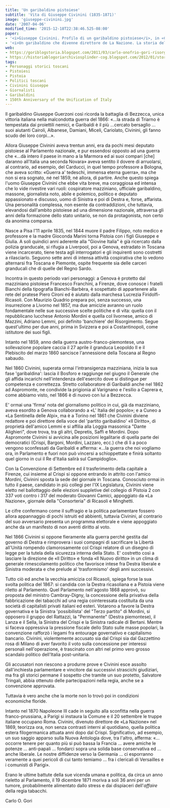 ```yaml
---
title: 'Un garibaldino pistoiese'
subtitle: 'Vita di Giuseppe Civinini (1835-1871)'
image: 'giuseppe-civinini.jpg'
date: '2007-04-06'
modified_time: '2015-12-18T22:38:46.525-08:00'
paper: 
- '<i>Giuseppe Civinini. Profilo di un garibaldino pistoiese</i>, in «Camicia rossa» n. 2 (mag.-lug. 2002)'
- '<i>Un garibaldino che divenne direttore de La Nazione. La storia del deputato pistoiese Giuseppe Civinini</i>, in «Microstoria» n. 10 (apr. 2000)'
web: 
- https://goriblogstoria.blogspot.com/2011/03/carlo-onofrio-gori-risorgimento_29.html
- https://historiablogoriarchiviosplinder-cog.blogspot.com/2012/01/storia-un-garibaldino-pistoiese.html 
tags:
- Personaggi storici toscani
- Pistoiesi
- Pistoia
- Politici toscani
- Civinini Giuseppe
- Giornalisti
- Garibaldini
- 150th Anniversary of the Unification of Italy
---
```

Il garibaldino Giuseppe Guerzoni così ricorda la battaglia di Bezzecca, unica vittoria italiana nella malcondotta guerra del 1866: «…la strada di Triarno è tempestata dai proiettili nemici, e Garibaldi è il più …cercato bersaglio ... suoi aiutanti Cairoli, Albanese, Damiani, Miceli, Cariolato, Civinini, gli fanno scudo dei loro corpi…».

Allora Giuseppe Civinini aveva trentun anni, era da pochi mesi deputato pistoiese al Parlamento nazionale, e pur essendosi opposto ad una guerra che «…dà intero il paese in mano a la Marmora ed ai suoi compari [che] daranno all&#39;Italia una seconda Novara» aveva sentito il dovere di arruolarsi, al contrario, ad esempio, del Carducci, in quel tempo professore a Bologna, che aveva scritto: «Guerra a&#39; tedeschi, immensa eterna guerra», ma che non si era sognato, né nel 1859, né allora, di partire. Anche questo spiega l&#39;uomo Giuseppe Civinini che ebbe vita breve, ma coraggiosa ed intensa che lo vide rivestire vari ruoli: cospiratore mazziniano, ufficiale garibaldino, massone, giornalista noto, abile e polemico, politico e deputato appassionato e discusso, uomo di Sinistra e poi di Destra e, forse, affarista. Una personalità complessa, non esente da contraddizioni, che tuttavia, elevandosi dall&#39;ambito pistoiese ad una dimensione nazionale, attraversa gli anni della formazione dello stato unitario, se non da protagonista, non certo da anonima comparsa.

Nasce a Pisa l&#39;11 aprile 1835, nel 1844 muore il padre Filippo, noto medico e professore e la madre Gioconda Marini torna Pistoia con i figli Giuseppe e Giulia. A soli quindici anni aderente alla &quot;Giovine Italia&quot; è già ricercato dalla polizia granducale, si rifugia a Liverpool, poi a Genova, estradato in Toscana viene incarcerato, tiene testa agli interrogatori e gli inquirenti sono costretti a rilasciarlo. Seguono sette anni di intensa attività cospirativa che lo vedono alternarsi fra Toscana e Piemonte, ospite frequente sia delle carceri granducali che di quelle del Regno Sardo.

Incontra in questo periodo vari personaggi: a Genova è protetto dal mazziniano pistoiese Francesco Franchini, a Firenze, dove conosce i fratelli Bianchi della tipografia Bianchi-Barbèra, è sospettato di appartenere alla rete del pratese Piero Cironi ed è aiutato dalla marchesa Lucrezia Firidolfi-Ricasoli. Con Maurizio Quadrio prepara poi, senza successo, una insurrezione a Livorno nel 1857, ma due amicizie avranno un ruolo fondamentale nelle sue successive scelte politiche e di vita: quella con il repubblicano lucchese Antonio Mordini e quella col livornese, amico di Mazzini, Adriano Lemmi, poi definito 'banchiere' del Risorgimento. Segue quest&#39;ultimo per due anni, prima in Svizzera e poi a Costantinopoli, come istitutore dei suoi figli.

Intanto nel 1859, anno della guerra austro-franco-piemontese, una sollevazione popolare caccia il 27 aprile il granduca Leopoldo II e il Plebiscito del marzo 1860 sancisce l&#39;annessione della Toscana al Regno sabaudo.

Nel 1860 Civinini, superata ormai l&#39;intransigenza mazziniana, inizia la sua fase 'garibaldina': lascia il Bosforo e raggiunge nel giugno il Generale che gli affida incarichi nell&#39;intendenza dell&#39;esercito dove si distingue per competenza e correttezza. Stretto collaboratore di Garibaldi anche nel 1862 ad Aspromonte, ne condivide la prigionia al Varignano e l&#39;esilio a Caprera e, come abbiamo visto, nel 1866 è di nuovo con lui a Bezzecca.

E&#39; ormai una 'firma' nota del giornalismo politico in cui, già da mazziniano, aveva esordito a Genova collaborando a «L&#39; Italia del popolo»; e a Cuneo a «La Sentinella delle Alpi», ma è a Torino nel 1861 che Civinini diviene redattore e poi direttore della voce del 'partito garibaldino' «Il Diritto», di proprietà dell&#39;amico Lemmi e si affilia alla Loggia massonica &quot;Dante Alighieri&quot;, dove trova, tra gli altri, Depretis, Saffi e Mordini. Dopo Aspromonte Civinini si avvicina alle posizioni legalitarie di quella parte dei democratici (Crispi, Bargoni, Mordini, Lazzaro, ecc.) che di lì a poco vengono sconfessati da Garibaldi e afferma: «…la guerra che noi vogliamo ora, in Parlamento e fuori non può vincersi a schioppettate e finirà soltanto quel giorno in cui il Re d&#39;Italia salirà sul Campidoglio».

Con la Convenzione di Settembre ed il trasferimento della capitale a Firenze, cui insieme al Crispi si oppone entrando in attrito con l&#39;amico Mordini, Civinini sposta la sede del giornale in Toscana. Conosciuto ormai in tutto il paese, candidato in più collegi per l&#39;IX Legislatura, Civinini viene eletto nel ballottaggio delle elezioni suppletive del collegio di Pistoia 2 con 337 voti contro i 317 del moderato Giovanni Camici, appoggiato da «La Nazione», giornale della "Consorteria" di Ricasoli e Minghetti.

Le cifre confermano come il suffragio e la politica parlamentare fossero allora appannaggio di pochi istruiti ed abbienti, tuttavia Civinini, al contrario del suo avversario presenta un programma elettorale e viene appoggiato anche da un manifesto di non aventi diritto al voto.

Nel 1866 Civinini si oppone fieramente alla guerra perché gestita dal governo di Destra e rimprovera i suoi compagni di sacrificare la Libertà all&#39;Unità rompendo clamorosamente col Crispi relatore di un disegno di legge per la tutela della sicurezza interna della Stato. E&#39; costretto così a lasciare la direzione de «Il  Diritto» e fonda «Il Nuovo diritto» in un clima di generale rimescolamento politico che favorisce intese fra Destra liberale e Sinistra moderata e che prelude al 'trasformismo' degli anni successivi.

Tutto ciò ed anche la vecchia amicizia col Ricasoli, spiega forse la sua svolta politica del 1867: si candida con la Destra ricasoliana e a Pistoia viene riletto al Parlamento. Quel Parlamento nell&#39;agosto 1868 approvò, su proposta del ministro Cambray-Digny, la concessione della privativa della fabbricazione dei tabacchi ad una regìa cointeressata costituita da una società di capitalisti privati italiani ed esteri. Votarono a favore la Destra governativa e la Sinistra 'possibilista' del  &quot;Terzo partito&quot; di Mordini, si opposero il gruppo del Rattazzi, la &quot;Permanente&quot; (Destra piemontese), il Lanza e il Sella, la Sinistra del Crispi e la Sinistra radicale di Bertani. Mentre si faceva oppressiva la pressione fiscale dello Stato sulle masse popolari, la convenzione rafforzò i legami fra entourage governativo e capitalismo bancario. Civinini, violentemente accusato sia dal Crispi sia dal Gazzettino rosa di Milano di aver favorito il voto sulla concessione per interessi personali nell&#39;operazione, è trascinato con altri nel primo vero grosso scandalo politico dell&#39;Italia post-unitaria.

Gli accusatori non riescono a produrre prove e Civinini esce assolto dall&#39;inchiesta parlamentare e vincitore dai successivi strascichi giudiziari, ma fra gli storici permane il sospetto che tramite un suo protetto, Salvatore Tringali, abbia ottenuto delle partecipazioni nella regìa, anche se a convenzione approvata.

Tuttavia è vero anche che la morte non lo trovò poi in condizioni economiche floride.

Intanto nel 1870 Napoleone III cade in seguito alla sconfitta nella guerra franco-prussiana, a Parigi si instaura la Comune e il 20 settembre le truppe italiane occupano Roma. Civinini, divenuto direttore de «La Nazione» nel 1869, teorizza ora, non senza contrasti interni al quotidiano, quella politica estera filogermanica attuata anni dopo dal Crispi. Significativo, ad esempio, un suo saggio apparso sulla Nuova Antologia dove, tra l&#39;altro, afferma: «…occorre tenere per quanto più si può bassa la Francia ... avere amiche le potenze ... anti-papali ... fondarci sopra una solida base conservativa ed ... anche liberale. Le nostre diffidenze verso la Germania ... ci esporranno veramente a quei pericoli di cui tanto temiamo ... fra i clericali di Versailles e i comunisti di Parigi».

Erano le ultime battute della sue vicenda umana e politica, da circa un anno rieletto al Parlamento, il 19 dicembre 1871 moriva a soli 36 anni per un tumore, probabilmente alimentato dallo stress e dai dispiaceri  dell&#39;_affaire_ della regìa tabacchi.

Carlo O. Gori
